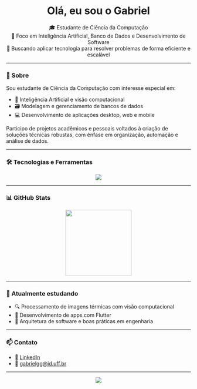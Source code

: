 

<h1 align="center">Olá, eu sou o Gabriel</h1>

<p align="center">
  🎓 Estudante de Ciência da Computação <br>
  🤖 Foco em Inteligência Artificial, Banco de Dados e Desenvolvimento de Software <br>
  🔧 Buscando aplicar tecnologia para resolver problemas de forma eficiente e escalável
</p>

---

### 🚀 Sobre

Sou estudante de Ciência da Computação com interesse especial em:

- 🧠 Inteligência Artificial e visão computacional  
- 🗃️ Modelagem e gerenciamento de bancos de dados  
- 💻 Desenvolvimento de aplicações desktop, web e mobile

Participo de projetos acadêmicos e pessoais voltados à criação de soluções técnicas robustas, com ênfase em organização, automação e análise de dados.

---

### 🛠️ Tecnologias e Ferramentas

<p align="center">
  <img src="https://skillicons.dev/icons?i=python,java,flutter,html,css,javascript,git,github,linux,mysql,postgresql" />
</p>

---

### 📊 GitHub Stats

<p align="center">
  <img src="https://github-readme-stats.vercel.app/api/top-langs/?username=GabrielGomes191&layout=compact&theme=radical" height="180" />
</p>

---

### 🌱 Atualmente estudando

- 🔍 Processamento de imagens térmicas com visão computacional  
- 📱 Desenvolvimento de apps com Flutter  
- 📐 Arquitetura de software e boas práticas em engenharia

---

### 📫 Contato

- 💼 [LinkedIn](www.linkedin.com/in/gabriel-gomes191)
- 📧 gabrielgg@id.uff.br

---

<p align="center">
  <img src="https://readme-typing-svg.demolab.com?font=Fira+Code&duration=4000&pause=500&center=true&vCenter=true&width=435&lines=Obrigado+pela+visita!+;Veja+meus+repositórios+abaixo." />
</p>
